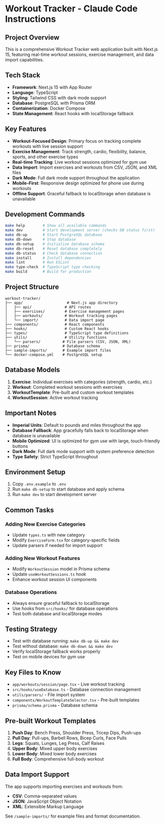 # Workout Tracker - Claude Code Instructions

## Project Overview

This is a comprehensive Workout Tracker web application built with Next.js 15, featuring real-time workout sessions, exercise management, and data import capabilities.

## Tech Stack

- **Framework**: Next.js 15 with App Router
- **Language**: TypeScript
- **Styling**: Tailwind CSS with dark mode support
- **Database**: PostgreSQL with Prisma ORM
- **Containerization**: Docker Compose
- **State Management**: React hooks with localStorage fallback

## Key Features

- **Workout-Focused Design**: Primary focus on tracking complete workouts with live session support
- **Exercise Management**: Track strength, cardio, flexibility, balance, sports, and other exercise types
- **Real-time Tracking**: Live workout sessions optimized for gym use
- **Data Import**: Import exercises and workouts from CSV, JSON, and XML files
- **Dark Mode**: Full dark mode support throughout the application
- **Mobile-First**: Responsive design optimized for phone use during workouts
- **Offline Support**: Graceful fallback to localStorage when database is unavailable

## Development Commands

```bash
make help        # Show all available commands
make dev         # Start development server (checks DB status first)
make db-up       # Start PostgreSQL database
make db-down     # Stop database
make db-setup    # Initialize database schema
make db-reset    # Reset database completely
make db-status   # Check database connection
make install     # Install dependencies
make lint        # Run ESLint
make type-check  # TypeScript type checking
make build       # Build for production
```

## Project Structure

```
workout-tracker/
├── app/                    # Next.js app directory
│   ├── api/               # API routes
│   ├── exercises/         # Exercise management pages
│   ├── workouts/          # Workout tracking pages
│   └── import/            # Data import page
├── components/            # React components
├── hooks/                 # Custom React hooks
├── types/                 # TypeScript type definitions
├── utils/                 # Utility functions
│   └── parsers/          # File parsers (CSV, JSON, XML)
├── prisma/               # Database schema
├── sample-imports/       # Example import files
└── docker-compose.yml    # PostgreSQL setup
```

## Database Models

1. **Exercise**: Individual exercises with categories (strength, cardio, etc.)
2. **Workout**: Completed workout sessions with exercises
3. **WorkoutTemplate**: Pre-built and custom workout templates
4. **WorkoutSession**: Active workout tracking

## Important Notes

- **Imperial Units**: Default to pounds and miles throughout the app
- **Database Fallback**: App gracefully falls back to localStorage when database is unavailable
- **Mobile Optimized**: UI is optimized for gym use with large, touch-friendly buttons
- **Dark Mode**: Full dark mode support with system preference detection
- **Type Safety**: Strict TypeScript throughout

## Environment Setup

1. Copy `.env.example` to `.env`
2. Run `make db-setup` to start database and apply schema
3. Run `make dev` to start development server

## Common Tasks

### Adding New Exercise Categories
- Update `types.ts` with new category
- Modify `ExerciseForm.tsx` for category-specific fields
- Update parsers if needed for import support

### Adding New Workout Features
- Modify `WorkoutSession` model in Prisma schema
- Update `useWorkoutSessions.ts` hook
- Enhance workout session UI components

### Database Operations
- Always ensure graceful fallback to localStorage
- Use hooks from `src/hooks/` for database operations
- Test both database and localStorage modes

## Testing Strategy

- Test with database running: `make db-up && make dev`
- Test without database: `make db-down && make dev`
- Verify localStorage fallback works properly
- Test on mobile devices for gym use

## Key Files to Know

- `app/workouts/session/page.tsx` - Live workout tracking
- `src/hooks/useDatabase.ts` - Database connection management
- `utils/parsers/` - File import system
- `components/WorkoutTemplateSelector.tsx` - Pre-built templates
- `prisma/schema.prisma` - Database schema

## Pre-built Workout Templates

1. **Push Day**: Bench Press, Shoulder Press, Tricep Dips, Push-ups
2. **Pull Day**: Pull-ups, Barbell Rows, Bicep Curls, Face Pulls
3. **Legs**: Squats, Lunges, Leg Press, Calf Raises
4. **Upper Body**: Mixed upper body exercises
5. **Lower Body**: Mixed lower body exercises
6. **Full Body**: Comprehensive full-body workout

## Data Import Support

The app supports importing exercises and workouts from:
- **CSV**: Comma-separated values
- **JSON**: JavaScript Object Notation  
- **XML**: Extensible Markup Language

See `/sample-imports/` for example files and format documentation.